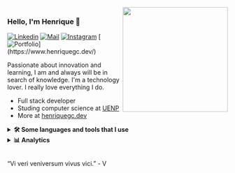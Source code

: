 <img align="right" src="https://i.ibb.co/86Q4SxT/4911336-2517872-1-removebg-preview.png" width="240"/>

### Hello, I'm Henrique 👋

[![Linkedin](https://img.shields.io/badge/-Henrique%20GC-3333cc?style=flat-square&logo=linkedin&logoColor=white)](https://www.linkedin.com/in/henriq4)
[![Mail](https://img.shields.io/badge/-henriq.contact@proton.me-3333cc?style=flat-square&logo=protonmail&logoColor=white)](mailto:henriq.contact@proton.me)
[![Instagram](https://img.shields.io/badge/@henriq4-3333cc?style=flat-square&logo=instagram&logoColor=white)](https://www.instagram.com/henriq_4/)
[![Portfolio](https://img.shields.io/badge/henriquegc.dev-3333cc?&style=for-the-badge")](https://www.henriquegc.dev/)

Passionate about innovation and learning, I am and always will be in search of knowledge. I'm a technology lover. I really love everything I do.

- Full stack developer
- Studing computer science at [UENP](https://uenp.edu.br)
- More at [henriquegc.dev](https://henriquegc.dev)

<details><summary><b>🛠️ Some languages and tools that I use</b></summary>
<p align="left"> 
<p></p>

<a href="https://developer.mozilla.org/pt-BR/docs/Web/JavaScript" target="_blank"> 
<img src="https://cdn.jsdelivr.net/gh/devicons/devicon/icons/javascript/javascript-original.svg" 
alt="Javascript" width="44" height="44"/> 
</a> 
<a href="https://www.typescriptlang.org/" target="_blank"> 
<img src="https://cdn.jsdelivr.net/gh/devicons/devicon/icons/typescript/typescript-original.svg" 
alt="Typescript" width="44" height="44"/> 
</a> 
<a href="https://en.wikipedia.org/wiki/C_(programming_language)" target="_blank"> 
<img src="https://cdn.jsdelivr.net/gh/devicons/devicon/icons/c/c-original.svg" 
alt="C" width="44" height="44"/> 
</a> 
<a href="https://dart.dev/" target="_blank"> 
<img src="https://cdn.jsdelivr.net/gh/devicons/devicon/icons/dart/dart-original.svg" 
alt="Dart" width="44" height="44"/> 
</a>
<a href="https://pt.wikipedia.org/wiki/Bash" target="_blank"> 
<img src="https://cdn.jsdelivr.net/gh/devicons/devicon/icons/bash/bash-original.svg" 
alt="Bash" width="44" height="44"/> 
</a> 
<a href="https://nodejs.org/en/" target="_blank"> 
<img src="https://cdn.jsdelivr.net/gh/devicons/devicon/icons/nodejs/nodejs-original.svg" 
alt="Node.js" width="44" height="44"/> 
</a> 
<a href="https://pt-br.reactjs.org/" target="_blank"> 
<img src="https://cdn.jsdelivr.net/gh/devicons/devicon/icons/express/express-original.svg" 
alt="React.js" width="44" height="44"/> 
</a> 
<a href="https://expressjs.com/pt-br/" target="_blank"> 
<img src="https://cdn.jsdelivr.net/gh/devicons/devicon/icons/react/react-original.svg" 
alt="Express.js" width="44" height="44"/> 
</a> 
<a href="https://nextjs.org/" target="_blank"> 
<img src="https://cdn.jsdelivr.net/gh/devicons/devicon/icons/nextjs/nextjs-original.svg" 
alt="Next.js" width="44" height="44"/> 
</a> 
<a href="https://nestjs.com/" target="_blank"> 
<img src="https://cdn.jsdelivr.net/gh/devicons/devicon/icons/nestjs/nestjs-plain.svg" 
alt="Nest.js" width="44" height="44"/> 
</a> 
<a href="https://www.docker.com/" target="_blank"> 
<img src="https://cdn.jsdelivr.net/gh/devicons/devicon/icons/docker/docker-original.svg" 
alt="Docker" width="44" height="44"/> 
</a> 
<a href="https://www.postgresql.org/" target="_blank"> 
<img src="https://cdn.jsdelivr.net/gh/devicons/devicon/icons/postgresql/postgresql-original.svg" 
alt="PostgreSql" width="44" height="44"/> 
</a> 
<a href="https://tailwindcss.com/" target="_blank"> 
<img src="https://cdn.jsdelivr.net/gh/devicons/devicon/icons/tailwindcss/tailwindcss-plain.svg" 
alt="TailwindCss" width="44" height="44"/> 
</a> 
<a href="https://aws.amazon.com/pt/" target="_blank"> 
<img src="https://cdn.jsdelivr.net/gh/devicons/devicon/icons/amazonwebservices/amazonwebservices-original.svg" 
alt="Aws" width="44" height="44"/> 
</a>
<a href="https://git-scm.com/" target="_blank"> 
<img src="https://cdn.jsdelivr.net/gh/devicons/devicon/icons/git/git-original.svg" 
alt="Git" width="44" height="44"/> 
</a> 
</p>
</details>

<details><summary><b>📊 Analytics</b></summary>
<p align="left">
<p></p>

[![My Github Stats](https://github-readme-stats.vercel.app/api?username=henriq4&count_private=true&show_icons=true&theme=nord&hide=stars&custom_title=My%20Github%20Stats&disable_animations=true)](https://github-readme-stats.vercel.app/api?username=henriq4&count_private=true)

<!--START_SECTION:waka-->

```txt
C#                        3 hrs 10 mins   ██████████░░░░░░░░░░░░░░░   39.38 %
TypeScript                3 hrs 3 mins    █████████▒░░░░░░░░░░░░░░░   37.92 %
JSON                      38 mins         ██░░░░░░░░░░░░░░░░░░░░░░░   08.04 %
Csproj                    17 mins         █░░░░░░░░░░░░░░░░░░░░░░░░   03.71 %
SQL                       16 mins         █░░░░░░░░░░░░░░░░░░░░░░░░   03.48 %
```

<!--END_SECTION:waka-->
</p>
</details>
<br />

“Vi veri veniversum vivus vici.” - V
